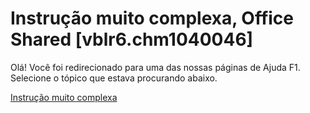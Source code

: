 
# Instrução muito complexa, Office Shared [vblr6.chm1040046]

Olá! Você foi redirecionado para uma das nossas páginas de Ajuda F1. Selecione o tópico que estava procurando abaixo.

[Instrução muito complexa](http://msdn.microsoft.com/library/27400fc8-d50a-d2c6-406e-7d33b10a133c%28Office.15%29.aspx)
